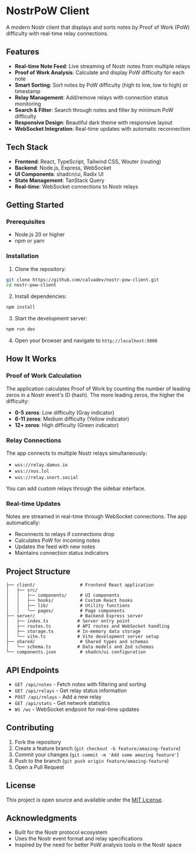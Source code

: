 # NostrPoW Client

A modern Nostr client that displays and sorts notes by Proof of Work (PoW) difficulty with real-time relay connections.

## Features

- **Real-time Note Feed**: Live streaming of Nostr notes from multiple relays
- **Proof of Work Analysis**: Calculate and display PoW difficulty for each note
- **Smart Sorting**: Sort notes by PoW difficulty (high to low, low to high) or timestamp
- **Relay Management**: Add/remove relays with connection status monitoring
- **Search & Filter**: Search through notes and filter by minimum PoW difficulty
- **Responsive Design**: Beautiful dark theme with responsive layout
- **WebSocket Integration**: Real-time updates with automatic reconnection

## Tech Stack

- **Frontend**: React, TypeScript, Tailwind CSS, Wouter (routing)
- **Backend**: Node.js, Express, WebSocket
- **UI Components**: shadcn/ui, Radix UI
- **State Management**: TanStack Query
- **Real-time**: WebSocket connections to Nostr relays

## Getting Started

### Prerequisites

- Node.js 20 or higher
- npm or yarn

### Installation

1. Clone the repository:
```bash
git clone https://github.com/calvadev/nostr-pow-client.git
cd nostr-pow-client
```

2. Install dependencies:
```bash
npm install
```

3. Start the development server:
```bash
npm run dev
```

4. Open your browser and navigate to `http://localhost:5000`

## How It Works

### Proof of Work Calculation

The application calculates Proof of Work by counting the number of leading zeros in a Nostr event's ID (hash). The more leading zeros, the higher the difficulty:

- **0-5 zeros**: Low difficulty (Gray indicator)
- **6-11 zeros**: Medium difficulty (Yellow indicator)  
- **12+ zeros**: High difficulty (Green indicator)

### Relay Connections

The app connects to multiple Nostr relays simultaneously:
- `wss://relay.damus.io`
- `wss://nos.lol`
- `wss://relay.snort.social`

You can add custom relays through the sidebar interface.

### Real-time Updates

Notes are streamed in real-time through WebSocket connections. The app automatically:
- Reconnects to relays if connections drop
- Calculates PoW for incoming notes
- Updates the feed with new notes
- Maintains connection status indicators

## Project Structure

```
├── client/                 # Frontend React application
│   ├── src/
│   │   ├── components/     # UI components
│   │   ├── hooks/          # Custom React hooks
│   │   ├── lib/            # Utility functions
│   │   └── pages/          # Page components
├── server/                 # Backend Express server
│   ├── index.ts           # Server entry point
│   ├── routes.ts          # API routes and WebSocket handling
│   ├── storage.ts         # In-memory data storage
│   └── vite.ts            # Vite development server setup
├── shared/                 # Shared types and schemas
│   └── schema.ts          # Data models and Zod schemas
└── components.json         # shadcn/ui configuration
```

## API Endpoints

- `GET /api/notes` - Fetch notes with filtering and sorting
- `GET /api/relays` - Get relay status information
- `POST /api/relays` - Add a new relay
- `GET /api/stats` - Get network statistics
- `WS /ws` - WebSocket endpoint for real-time updates

## Contributing

1. Fork the repository
2. Create a feature branch (`git checkout -b feature/amazing-feature`)
3. Commit your changes (`git commit -m 'Add some amazing feature'`)
4. Push to the branch (`git push origin feature/amazing-feature`)
5. Open a Pull Request

## License

This project is open source and available under the [MIT License](LICENSE).

## Acknowledgments

- Built for the Nostr protocol ecosystem
- Uses the Nostr event format and relay specifications
- Inspired by the need for better PoW analysis tools in the Nostr space